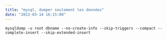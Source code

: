 ```yaml
---
title: "mysql, dumper seulement les données"
date: "2013-03-14 16:15:00"
---
```


```
mysqldump -u root dbname --no-create-info --skip-triggers --compact --complete-insert --skip-extended-insert
```

<div style="height: 0; overflow: hidden;">mysqldump -u root dbname --no-create-info --skip-triggers --compact --complete-insert --skip-extended-insert</div>
